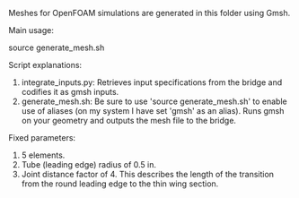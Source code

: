 Meshes for OpenFOAM simulations are generated in this folder using Gmsh.  

Main usage:  

source generate_mesh.sh

Script explanations:  

1. integrate_inputs.py: Retrieves input specifications from the bridge and 
  codifies it as gmsh inputs.  
2. generate_mesh.sh: Be sure to use 'source generate_mesh.sh' to enable use of 
  aliases (on my system I have set 'gmsh' as an alias). Runs gmsh on your 
  geometry and outputs the mesh file to the bridge.  

Fixed parameters:  

1. 5 elements.  
2. Tube (leading edge) radius of 0.5 in.  
3. Joint distance factor of 4. This describes the length of the transition from 
  the round leading edge to the thin wing section.  


